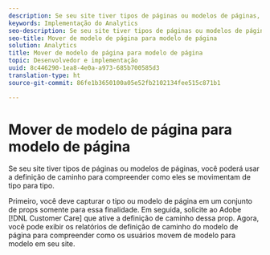 ```yaml
---
description: Se seu site tiver tipos de páginas ou modelos de páginas, você poderá usar a definição de caminho para compreender como eles se movimentam de tipo para tipo.
keywords: Implementação do Analytics
seo-description: Se seu site tiver tipos de páginas ou modelos de páginas, você poderá usar a definição de caminho para compreender como eles se movimentam de tipo para tipo.
seo-title: Mover de modelo de página para modelo de página
solution: Analytics
title: Mover de modelo de página para modelo de página
topic: Desenvolvedor e implementação
uuid: 8c446290-1ea8-4e0a-a973-685b700585d3
translation-type: ht
source-git-commit: 86fe1b3650100a05e52fb2102134fee515c871b1

---
```



# Mover de modelo de página para modelo de página

Se seu site tiver tipos de páginas ou modelos de páginas, você poderá usar a definição de caminho para compreender como eles se movimentam de tipo para tipo.

Primeiro, você deve capturar o tipo ou modelo de página em um conjunto de props somente para essa finalidade. Em seguida, solicite ao Adobe [!DNL Customer Care] que ative a definição de caminho dessa prop. Agora, você pode exibir os relatórios de definição de caminho do modelo de página para compreender como os usuários movem de modelo para modelo em seu site.
